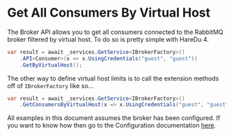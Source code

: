 # Get All Consumers By Virtual Host

The Broker API allows you to get all consumers connected to the RabbitMQ broker filtered by virtual host. To do so is pretty simple with HareDu 4.

```c#
var result = await _services.GetService<IBrokerFactory>()
    .API<Consumer>(x => x.UsingCredentials("guest", "guest"))
    .GetByVirtualHost();
```

The other way to define virtual host limits is to call the extension methods off of ```IBrokerFactory``` like so...

```c#
var result = await _services.GetService<IBrokerFactory>()
    .GetConsumersByVirtualHost(x => x.UsingCredentials("guest", "guest"));
```

All examples in this document assumes the broker has been configured. If you want to know how then go to the Configuration documentation [here](https://github.com/ahives/HareDu3/blob/master/docs/configuration.md).

